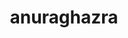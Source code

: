 ---
title: anuraghazra
github: https://github.com/anuraghazra
mode: light
transition: 3s
archetype:
  - Little Bit of Everything
---